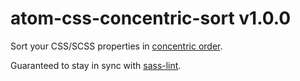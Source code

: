 # atom-css-concentric-sort v1.0.0

Sort your CSS/SCSS properties in [concentric order](https://github.com/brandon-rhodes/Concentric-CSS).

Guaranteed to stay in sync with [sass-lint](https://github.com/sasstools/sass-lint).
